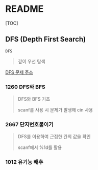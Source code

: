 # README

[TOC]

## DFS (Depth First Search)



`DFS` 

> 깊이 우선 탐색



[DFS 문제 주소](https://www.acmicpc.net/problem/tag/DFS)





### 1260 DFS와 BFS

> DFS와 BFS 기초
>
> scanf를 사용 시 문제가 발생해 cin 사용



### 2667 단지번호붙이기

> DFS를 이용하여 근접한 칸의 값을 확인
>
> scanf에서 %1d를 활용



### 1012 유기농 배추

> 